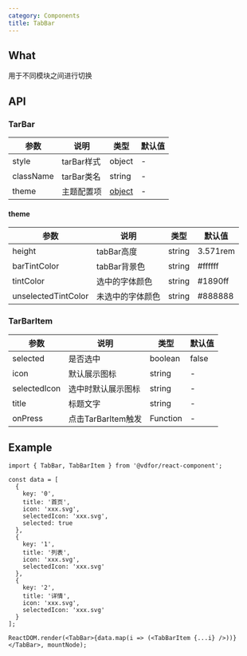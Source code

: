 ```yaml
---
category: Components
title: TabBar
---
```


## What

用于不同模块之间进行切换

## API

### TarBar

| 参数 | 说明 | 类型 | 默认值 |
| --- | --- | --- | --- |
| style | tarBar样式 | object | - |
| className | tarBar类名 | string | - |
| theme | 主题配置项 | [object](#theme) | - |

#### theme

| 参数 | 说明 | 类型 | 默认值 |
| --- | --- | --- | --- |
| height | tabBar高度 | string | 3.571rem |
| barTintColor | tabBar背景色 | string | #ffffff |
| tintColor | 选中的字体颜色 | string | #1890ff |
| unselectedTintColor | 未选中的字体颜色 | string | #888888 |

### TarBarItem

| 参数 | 说明 | 类型 | 默认值 |
| --- | --- | --- | --- |
| selected | 是否选中 | boolean | false |
| icon | 默认展示图标 | string | - |
| selectedIcon | 选中时默认展示图标 | string | - |
| title | 标题文字 | string | - |
| onPress | 点击TarBarItem触发 | Function | - |

## Example

```tsx
import { TabBar, TabBarItem } from '@vdfor/react-component';

const data = [
  {
    key: '0',
    title: '首页',
    icon: 'xxx.svg',
    selectedIcon: 'xxx.svg',
    selected: true
  },
  {
    key: '1',
    title: '列表',
    icon: 'xxx.svg',
    selectedIcon: 'xxx.svg'
  },
  {
    key: '2',
    title: '详情',
    icon: 'xxx.svg',
    selectedIcon: 'xxx.svg'
  }
];

ReactDOM.render(<TabBar>{data.map(i => (<TabBarItem {...i} />))}</TabBar>, mountNode);
```
